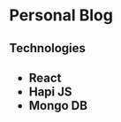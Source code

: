 <h1>Personal Blog</h1>

<h2>Technologies<h2>
<ul>
	<li>React</li>
	<li>Hapi JS</li>
	<li>Mongo DB</li>
</ul>
